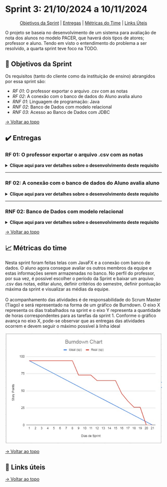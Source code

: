 # Sprint 3: 21/10/2024 a 10/11/2024

<div align="center">

[Objetivos da Sprint]() | [Entregas]() | [Métricas do Time]() | [Links Úteis]()

</div>

O projeto se baseia no desenvolvimento de um sistema para avaliação de nota dos alunos no modelo PACER, que haverá dois tipos de atores; professor e aluno. Tendo em visto o entendimento do problema a ser resolvido, a quarta sprint teve foco na TODO.

## 🎯 Objetivos da Sprint

Os requisitos (tanto do cliente como da instituição de ensino) abrangidos por essa sprint são:
- *RF 01*: O professor exportar o arquivo .csv com as notas
- *RF 02*: A conexão com o banco de dados do Aluno avalia aluno
- *RNF 01*: Linguagem de programação: Java
- *RNF 02*: Banco de Dados com modelo relacional
- *RNF 03*: Acesso ao Banco de Dados com JDBC


[→ Voltar ao topo]()

## ✔️ Entregas

### RF 01: O professor exportar o arquivo .csv com as notas

<details>
  <summary><b>Clique aqui para ver detalhes sobre o desenvolvimento deste requisito</b></summary>
  <br>
  Este requisito foi iniciado e finalizado na sprint 3. A funcionalidade é que o professor possa gerar um arquivo .csv e manipular as informações e manter um arquivo próprio, específico para uma determinada equipe, sem calcular ou incluir a média final dos alunos ou da equipe.
  <br>
  <br>
  <div align="center">
    <img src="https://github.com/SQLutions-FATEC/API-2-Semestre/blob/main/assets/gifs/export.gif" alt="Fluxo do aluno" width="400" height="300">
  </div>
</details>

---

### RF 02: A conexão com o banco de dados do Aluno avalia aluno

<details>
  <summary><b>Clique aqui para ver detalhes sobre o desenvolvimento deste requisito</b></summary>
  <br>
  Este card foi iniciado na sprint 2 mas faltava a conexão com o banco de dados. A funcionalidade permite que os alunos avaliem entre si, mas faltava a conexão com o banco de dados
  <br>
  <br>
  <div align="center">
    <img src="https://github.com/SQLutions-FATEC/API-2-Semestre/blob/main/assets/gifs/aluno.gif" alt="Fluxo do aluno" width="400" height="300">
  </div>
</details>

---

### RNF 02: Banco de Dados com modelo relacional

<details>
  <summary><b>Clique aqui para ver detalhes sobre o desenvolvimento deste requisito</b></summary>
  <br>
  A imagem representa uma atualização sobre as tabelas existentes, quando comparado com a sprint 2. Com a inserção de período na tabela de Sprint
  <br>
  <br>
  <div align="center">
    <img src="https://github.com/SQLutions-FATEC/API-2-Semestre/blob/main/assets/images/merAtualizado.jpeg" alt="image" />
  </div>
</details>



[→ Voltar ao topo]()

## 📈 Métricas do time

Nesta sprint foram feitas telas com JavaFX e a conexão com banco de dados. O aluno agora consegue avaliar os outros membros da equipe e estas informações serem armazenadas no banco. No perfil do professor, por sua vez, é possível escolher o período da Sprint e baixar um arquivo .csv das notas, editar aluno, definir critérios do semestre, definir pontuação máxima da sprint e visualizar as médias da equipe.<br>
<br>
O acompanhamento das atividades é de responsabilidade do Scrum Master (Tiago) e será representado na forma de um gráfico de Burndown. O eixo X representa os dias trabalhados na sprint e o eixo Y representa a quantidade de horas correspondentes para as tarefas da sprint 1. Conforme o gráfico avança no eixo X, pode-se observar que as entregas das atividades ocorrem e devem seguir o máximo possível à linha ideal



![burndownSprint3](https://github.com/SQLutions-FATEC/API-2-Semestre/blob/main/assets/images/burndownSprint3.jpeg)


[→ Voltar ao topo]()

## 🔗 Links úteis



[→ Voltar ao topo]()
